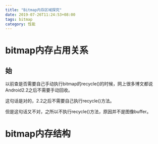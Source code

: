 ```yaml
---
title: "Bitmap内存区域探究"
date: 2019-07-26T11:24:53+08:00
tags: bitmap
category: 性能
---
```


# bitmap内存占用关系

## 始

以前查是否需要自己手动执行bitmap的recycle()的时候，网上很多博文都说Android2.2之后不需要手动回收。

这句话是对的，2.2之后不需要自己执行recycle()方法。

但是这句话又不对，之所以不执行recycle()方法，原因并不是图像buffer。

# bitmap内存结构







